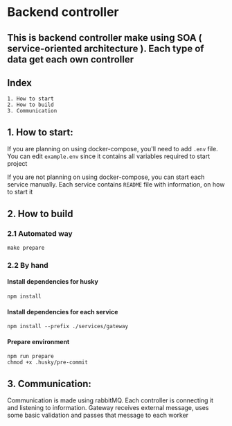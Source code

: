# Backend controller

## This is backend controller make using SOA ( service-oriented architecture ). Each type of data get each own controller

## Index

```
1. How to start
2. How to build
3. Communication
```

## 1. How to start:

If you are planning on using docker-compose, you'll need to add `.env` file. You can edit `example.env` since it
contains all variables required to start project

If you are not planning on using docker-compose, you can start each service manually. Each service contains `README`
file with information, on how to start it

## 2. How to build

### 2.1 Automated way

```shell
make prepare
```

### 2.2 By hand

#### Install dependencies for husky

```shell
npm install 
```

#### Install dependencies for each service

```shell
npm install --prefix ./services/gateway
```

#### Prepare environment

```shell
npm run prepare
chmod +x .husky/pre-commit
```

## 3. Communication:

Communication is made using rabbitMQ. Each controller is connecting it and listening to information. Gateway
receives external message, uses some basic validation and passes that message to each worker

